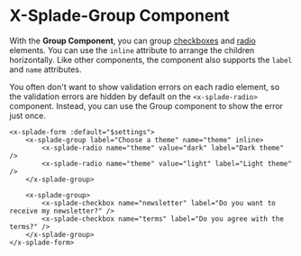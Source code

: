 # X-Splade-Group Component

With the **Group Component**, you can group [checkboxes](/form-checkbox.md) and [radio](/form-radio.md) elements. You can use the `inline` attribute to arrange the children horizontally. Like other components, the component also supports the `label` and `name` attributes.

You often don't want to show validation errors on each radio element, so the validation errors are hidden by default on the `<x-splade-radio>` component. Instead, you can use the Group component to show the error just once.

```blade
<x-splade-form :default="$settings">
    <x-splade-group label="Choose a theme" name="theme" inline>
        <x-splade-radio name="theme" value="dark" label="Dark theme" />
        <x-splade-radio name="theme" value="light" label="Light theme" />
    </x-splade-group>

    <x-splade-group>
        <x-splade-checkbox name="newsletter" label="Do you want to receive my newsletter?" />
        <x-splade-checkbox name="terms" label="Do you agree with the terms?" />
    </x-splade-group>
</x-splade-form>
```